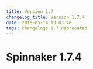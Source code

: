 ```yaml
---
title: Version 1.7
changelog_title: Version 1.7.4
date: 2018-05-14 13:03:48 
tags: changelogs 1.7 deprecated
---
```

# Spinnaker 1.7.4
<script src="https://gist.github.com/spinnaker-release/e2ba64e21c1a05e890df8a25cc2bf036.js"/>

